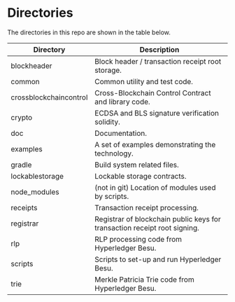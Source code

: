# Directories
The directories in this repo are shown in the table below.

| Directory               |Description |
|---|---|
|blockheader              |Block header / transaction receipt root storage.  |
|common                   |Common utility and test code.  |
|crossblockchaincontrol   |Cross-Blockchain Control Contract and library code.   |
|crypto                   |ECDSA and BLS signature verification solidity.|
|doc                      |Documentation. |
|examples                 |A set of examples demonstrating the technology.|
|gradle                   |Build system related files.|
|lockablestorage          |Lockable storage contracts.|
|node_modules             |(not in git) Location of modules used by scripts.|
|receipts                 |Transaction receipt processing.|
|registrar                |Registrar of blockchain public keys for transaction receipt root signing.|
|rlp                      |RLP processing code from Hyperledger Besu.|
|scripts                  | Scripts to set-up and run Hyperledger Besu.|
|trie                     |Merkle Patricia Trie code from Hyperledger Besu.|
